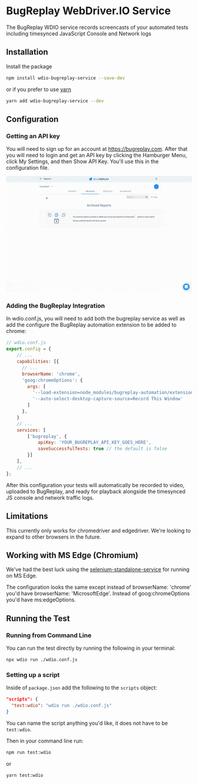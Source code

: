 # BugReplay WebDriver.IO Service
The BugReplay WDIO service records screencasts of your automated tests including timesynced JavaScript Console and Network logs
## Installation
Install the package

```sh
npm install wdio-bugreplay-service --save-dev
```

or if you prefer to use [yarn](https://yarnpkg.com/)

```sh
yarn add wdio-bugreplay-service --dev
```

## Configuration

### Getting an API key
You will need to sign up for an account at https://bugreplay.com. After that you will need to login and get an API key by clicking the Hamburger Menu, click My Settings, and then Show API Key. You'll use this in the configuration file.

![getting an API key](./docs/assets/bugreplay_api_key.gif)

### Adding the BugReplay Integration
In wdio.conf.js, you will need to add both the bugreplay service as well as add the configure the BugReplay automation extension to be added to chrome:

```js
// wdio.conf.js
export.config = {
    // ...
    capabilities: [{
      // ...
      browserName: 'chrome',
      'goog:chromeOptions': {
        args: [
          '--load-extension=node_modules/bugreplay-automation/extension/',
          '--auto-select-desktop-capture-source=Record This Window'
        ]
      },
    }
    // ...
    services: [
        ['bugreplay', {
            apiKey: 'YOUR_BUGREPLAY_API_KEY_GOES_HERE',
            saveSuccessfulTests: true // the default is false
        }]
    ],
    // ...
};
```

After this configuration your tests will automatically be recorded to video, uploaded to BugReplay, and ready for playback alongside the timesynced JS console and network traffic logs.

## Limitations
This currently only works for chromedriver and edgedriver. We're looking to expand to other browsers in the future.

## Working with MS Edge (Chromium)
We've had the best luck using the [selenium-standalone-service](https://webdriver.io/docs/selenium-standalone-service.html)
for running on MS Edge.

The configuration looks the same except instead of browserName: 'chrome' you'd have browserName: 'MicrosoftEdge'.
Instead of goog:chromeOptions you'd have ms:edgeOptions.

## Running the Test
### Running from Command Line
You can run the test directly by running the following in your terminal:
```sh
npx wdio run ./wdio.conf.js
```

### Setting up a script
Inside of `package.json` add the following to the `scripts` object:
```json
"scripts": {
  "test:wdio": "wdio run ./wdio.conf.js"
}
```
You can name the script anything you'd like, it does not have to be `test:wdio`.

Then in your command line run:
```sh
npm run test:wdio
```

or

```sh
yarn test:wdio
```

